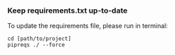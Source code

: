 ### Keep requirements.txt up-to-date

To update the requirements file, please run in terminal:  
```
cd [path/to/project]
pipreqs ./ --force
```
